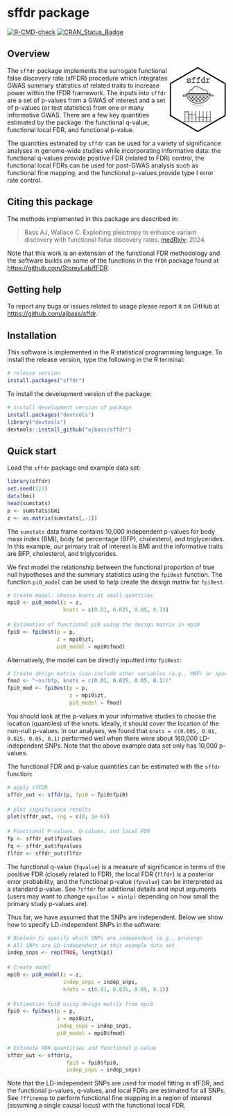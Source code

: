 
# sffdr package

<!-- badges: start -->

[![R-CMD-check](https://github.com/ajbass/sffdr/actions/workflows/R-CMD-check.yml/badge.svg)](https://github.com/ajbass/sffdr/actions/workflows/R-CMD-check.yml)
[![CRAN_Status_Badge](https://www.r-pkg.org/badges/version/sffdr)](https://cran.r-project.org/package=sffdr)

<!-- badges: end -->

## Overview

<img src="inst/figures/sffdr.png" align="right" height="150" />

The `sffdr` package implements the surrogate functional false discovery
rate (sfFDR) procedure which integrates GWAS summary statistics of
related traits to increase power within the fFDR framework. The inputs
into `sffdr` are a set of p-values from a GWAS of interest and a set of
p-values (or test statistics) from one or many informative GWAS. There
are a few key quantities estimated by the package: the functional
q-value, functional local FDR, and functional p-value.

The quantities estimated by `sffdr` can be used for a variety of
significance analyses in genome-wide studies while incorporating
informative data: the functional q-values provide positive FDR (related
to FDR) control, the functional local FDRs can be used for post-GWAS
analysis such as functional fine mapping, and the functional p-values
provide type I error rate control.

## Citing this package

The methods implemented in this package are described in:

> Bass AJ, Wallace C. Exploiting pleiotropy to enhance variant discovery
> with functional false discovery rates.
> [medRxiv](https://doi.org/10.1101/2024.09.24.24314276); 2024.

Note that this work is an extension of the functional FDR methodology
and the software builds on some of the functions in the `fFDR` package
found at <https://github.com/StoreyLab/fFDR>.

## Getting help

To report any bugs or issues related to usage please report it on GitHub
at <https://github.com/ajbass/sffdr>.

## Installation

This software is implemented in the R statistical programming language. To install the release version, type the following in the R terminal:

``` r
# release version
install.packages("sffdr")
```

To install the development version of the package:

``` r
# install development version of package
install.packages("devtools")
library("devtools")
devtools::install_github("ajbass/sffdr")
```

## Quick start

Load the `sffdr` package and example data set:

``` r
library(sffdr)
set.seed(123)
data(bmi)
head(sumstats)
p <- sumstats$bmi
z <- as.matrix(sumstats[,-1])
```

The `sumstats` data frame contains 10,000 independent p-values for body
mass index (BMI), body fat percentage (BFP), cholesterol, and
triglycerides. In this example, our primary trait of interest is BMI and
the informative traits are BFP, cholesterol, and triglycerides.

We first model the relationship between the functional proportion of
true null hypotheses and the summary statistics using the `fpi0est`
function. The function `pi0_model` can be used to help create the design
matrix for `fpi0est`.

``` r
# Create model: choose knots at small quantiles
mpi0 <- pi0_model(z = z,
                  knots = c(0.01, 0.025, 0.05, 0.1))

# Estimation of functional pi0 using the design matrix in mpi0
fpi0 <- fpi0est(p = p,
                z = mpi0$zt,
                pi0_model = mpi0$fmod)
```

Alternatively, the model can be directly inputted into `fpi0est`:

``` r
# Create design matrix (can include other variables (e.g., MAF) or specify more complicated models)
fmod <- "~ns(bfp, knots = c(0.01, 0.025, 0.05, 0.1))"
fpi0_mod <- fpi0est(p = p,
                    z = mpi0$zt,
                    pi0_model = fmod)
```

You should look at the p-values in your informative studies to choose
the location (quantiles) of the knots. Ideally, it should cover the
location of the non-null p-values. In our analyses, we found that
`knots = c(0.005, 0.01, 0.025, 0.05, 0.1)` performed well when there
were about 160,000 LD-independent SNPs. Note that the above example data
set only has 10,000 p-values.

The functional FDR and p-value quantities can be estimated with the
`sffdr` function:

``` r
# apply sfFDR
sffdr_out <- sffdr(p, fpi0 = fpi0$fpi0)   

# plot significance results
plot(sffdr_out, rng = c(0, 1e-6))

# Functional P-values, Q-values, and local FDR
fp <- sffdr_out$fpvalues
fq <- sffdr_out$fqvalues
flfdr <- sffdr_out$flfdr
```

The functional q-value (`fqvalue`) is a measure of significance in terms
of the positive FDR (closely related to FDR), the local FDR (`flfdr`) is
a posterior error probability, and the functional p-value (`fpvalue`)
can be interpreted as a standard p-value. See `?sffdr` for additional
details and input arguments (users may want to change `epsilon = min(p)`
depending on how small the primary study p-values are).

Thus far, we have assumed that the SNPs are independent. Below we show
how to specify LD-independent SNPs in the software:

``` r
# Boolean to specify which SNPs are independent (e.g., pruning)
# All SNPs are LD-independent in this example data set 
indep_snps <- rep(TRUE, length(p))

# Create model 
mpi0 <- pi0_model(z = z,
                  indep_snps = indep_snps,
                  knots = c(0.01, 0.025, 0.05, 0.1))

# Estimation fpi0 using design matrix from mpi0
fpi0 <- fpi0est(p = p,
                z = mpi0$zt,
                indep_snps = indep_snps,
                pi0_model = mpi0$fmod)

# Estimate FDR quantities and functional p-value
sffdr_out <- sffdr(p,
                   fpi0 = fpi0$fpi0,
                   indep_snps = indep_snps)
```

Note that the LD-independent SNPs are used for model fitting in sfFDR,
and the functional p-values, q-values, and local FDRs are estimated for
all SNPs. See `?ffinemap` to perform functional fine mapping in a region
of interest (assuming a single causal locus) with the functional local
FDR.
